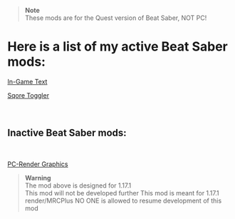 >**Note**  
>These mods are for the Quest version of Beat Saber, NOT PC!

# Here is a list of my active Beat Saber mods:
[In-Game Text](https://github.com/CGray1234/InGameText)

[Sqore Toggler](https://github.com/CGray1234/SqoreToggler)
<br/>
<br/>
<br/>
## Inactive Beat Saber mods:  
<br/>

[PC-Render Graphics](https://github.com/CGray1234/Quest-PC-Render-Graphics)

>**Warning**  
>The mod above is designed for 1.17.1  
>This mod will not be developed further
>This mod is meant for 1.17.1 render/MRCPlus
>NO ONE is allowed to resume development of this mod